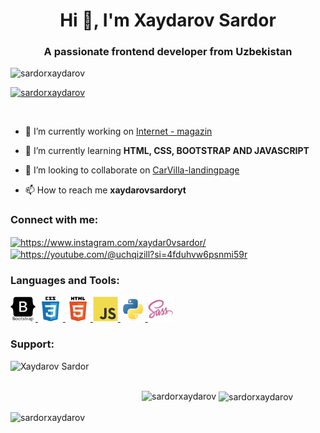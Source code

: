<h1 align="center">Hi 👋, I'm Xaydarov Sardor</h1>
<h3 align="center">A passionate frontend developer from Uzbekistan</h3>

<p align="left"> <img src="https://komarev.com/ghpvc/?username=sardorxaydarov&label=Profile%20views&color=0e75b6&style=flat" alt="sardorxaydarov" /> </p>

<p align="left"> <a href="https://github.com/ryo-ma/github-profile-trophy"><img src="https://github-profile-trophy.vercel.app/?username=sardorxaydarov" alt="sardorxaydarov" /></a> </p>

<p align="left"> <a href="https://twitter.com/" target="blank"><img src="https://img.shields.io/twitter/follow/?logo=twitter&style=for-the-badge" alt="" /></a> </p>

- 🔭 I’m currently working on [Internet - magazin](https://github.com/SardorXaydarov/internet-magazin)

- 🌱 I’m currently learning **HTML, CSS, BOOTSTRAP AND JAVASCRIPT**

- 👯 I’m looking to collaborate on [CarVilla-landingpage](https://github.com/SardorXaydarov/carvilla-landingpage)

- 📫 How to reach me **xaydarovsardoryt**

<h3 align="left">Connect with me:</h3>
<p align="left">
<a href="https://instagram.com/https://www.instagram.com/xaydar0vsardor/" target="blank"><img align="center" src="https://raw.githubusercontent.com/rahuldkjain/github-profile-readme-generator/master/src/images/icons/Social/instagram.svg" alt="https://www.instagram.com/xaydar0vsardor/" height="30" width="40" /></a>
<a href="https://www.youtube.com/c/https://youtube.com/@uchqizill?si=4fduhvw6psnmi59r" target="blank"><img align="center" src="https://raw.githubusercontent.com/rahuldkjain/github-profile-readme-generator/master/src/images/icons/Social/youtube.svg" alt="https://youtube.com/@uchqizill?si=4fduhvw6psnmi59r" height="30" width="40" /></a>
</p>

<h3 align="left">Languages and Tools:</h3>
<p align="left"> <a href="https://getbootstrap.com" target="_blank" rel="noreferrer"> <img src="https://raw.githubusercontent.com/devicons/devicon/master/icons/bootstrap/bootstrap-plain-wordmark.svg" alt="bootstrap" width="40" height="40"/> </a> <a href="https://www.w3schools.com/css/" target="_blank" rel="noreferrer"> <img src="https://raw.githubusercontent.com/devicons/devicon/master/icons/css3/css3-original-wordmark.svg" alt="css3" width="40" height="40"/> </a> <a href="https://www.w3.org/html/" target="_blank" rel="noreferrer"> <img src="https://raw.githubusercontent.com/devicons/devicon/master/icons/html5/html5-original-wordmark.svg" alt="html5" width="40" height="40"/> </a> <a href="https://developer.mozilla.org/en-US/docs/Web/JavaScript" target="_blank" rel="noreferrer"> <img src="https://raw.githubusercontent.com/devicons/devicon/master/icons/javascript/javascript-original.svg" alt="javascript" width="40" height="40"/> </a> <a href="https://www.python.org" target="_blank" rel="noreferrer"> <img src="https://raw.githubusercontent.com/devicons/devicon/master/icons/python/python-original.svg" alt="python" width="40" height="40"/> </a> <a href="https://sass-lang.com" target="_blank" rel="noreferrer"> <img src="https://raw.githubusercontent.com/devicons/devicon/master/icons/sass/sass-original.svg" alt="sass" width="40" height="40"/> </a> </p>

<h3 align="left">Support:</h3>
<p><a href="https://www.buymeacoffee.com/Xaydarov Sardor"> <img align="left" src="https://cdn.buymeacoffee.com/buttons/v2/default-yellow.png" height="50" width="210" alt="Xaydarov Sardor" /></a></p><br><br>

<p><img align="left" src="https://github-readme-stats.vercel.app/api/top-langs?username=sardorxaydarov&show_icons=true&locale=en&layout=compact" alt="sardorxaydarov" /></p>

<p>&nbsp;<img align="center" src="https://github-readme-stats.vercel.app/api?username=sardorxaydarov&show_icons=true&locale=en" alt="sardorxaydarov" /></p>

<p><img align="center" src="https://github-readme-streak-stats.herokuapp.com/?user=sardorxaydarov&" alt="sardorxaydarov" /></p>
